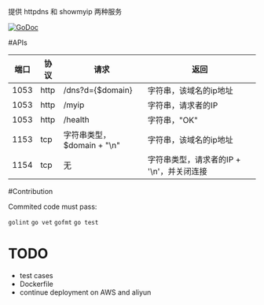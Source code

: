 提供 httpdns 和 showmyip 两种服务

[![GoDoc](https://godoc.org/github.com/Tomasen/httpdns?status.svg)](http://godoc.org/github.com/Tomasen/httpdns)

#APIs

| 端口 | 协议 | 请求 | 返回 |
| ------ | ------ | ------ | ------ |
| 1053 | http | /dns?d={$domain} | 字符串，该域名的ip地址 |
| 1053 | http | /myip | 字符串，请求者的IP |
| 1053 | http | /health | 字符串，"OK" |
| 1153 | tcp  | 字符串类型，$domain + "\\n" | 字符串，该域名的ip地址 |
| 1154 | tcp  | 无 | 字符串类型，请求者的IP + '\\n'，并关闭连接 |


#Contribution

Commited code must pass:

`golint`
`go vet`
`gofmt`
`go test`

# TODO

* test cases
* Dockerfile
* continue deployment on AWS and aliyun